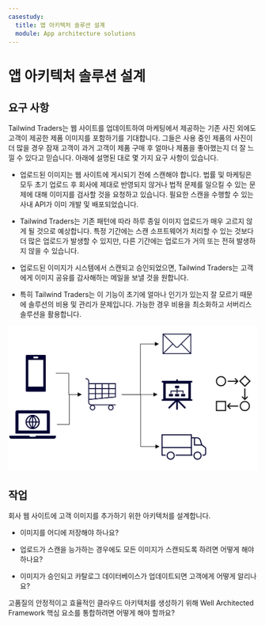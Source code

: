 ```yaml
---
casestudy:
  title: 앱 아키텍처 솔루션 설계
  module: App architecture solutions
---
```

# 앱 아키텍처 솔루션 설계

## 요구 사항

Tailwind Traders는 웹 사이트를 업데이트하여 마케팅에서 제공하는 기존 사진 외에도 고객이 제공한 제품 이미지를 포함하기를 기대합니다. 그들은 사용 중인 제품의 사진이 더 많을 경우 잠재 고객이 과거 고객이 제품 구매 후 얼마나 제품을 좋아했는지 더 잘 느낄 수 있다고 믿습니다. 아래에 설명된 대로 몇 가지 요구 사항이 있습니다.

* 업로드된 이미지는 웹 사이트에 게시되기 전에 스캔해야 합니다. 법률 및 마케팅은 모두 초기 업로드 후 회사에 제대로 반영되지 않거나 법적 문제를 일으킬 수 있는 문제에 대해 이미지를 검사할 것을 요청하고 있습니다. 필요한 스캔을 수행할 수 있는 사내 API가 이미 개발 및 배포되었습니다. 

* Tailwind Traders는 기존 패턴에 따라 하루 종일 이미지 업로드가 매우 고르지 않게 될 것으로 예상합니다. 특정 기간에는 스캔 소프트웨어가 처리할 수 있는 것보다 더 많은 업로드가 발생할 수 있지만, 다른 기간에는 업로드가 거의 또는 전혀 발생하지 않을 수 있습니다.

* 업로드된 이미지가 시스템에서 스캔되고 승인되었으면, Tailwind Traders는 고객에게 이미지 공유를 감사해하는 메일을 보낼 것을 원합니다.

* 특히 Tailwind Traders는 이 기능이 초기에 얼마나 인기가 있는지 잘 모르기 때문에 솔루션의 비용 및 관리가 문제입니다. 가능한 경우 비용을 최소화하고 서버리스 솔루션을 활용합니다.

 

![앱 아키텍처](media/Apparchitecture.png)

 

## 작업

회사 웹 사이트에 고객 이미지를 추가하기 위한 아키텍처를 설계합니다. 

* 이미지를 어디에 저장해야 하나요?

* 업로드가 스캔을 능가하는 경우에도 모든 이미지가 스캔되도록 하려면 어떻게 해야 하나요?

* 이미지가 승인되고 카탈로그 데이터베이스가 업데이트되면 고객에게 어떻게 알리나요? 

고품질의 안정적이고 효율적인 클라우드 아키텍처를 생성하기 위해 Well Architected Framework 핵심 요소를 통합하려면 어떻게 해야 할까요?

 

